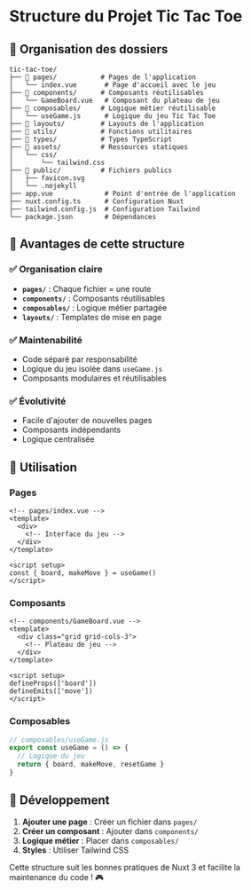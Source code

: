 # Structure du Projet Tic Tac Toe

## 📁 Organisation des dossiers

```
tic-tac-toe/
├── 📁 pages/           # Pages de l'application
│   └── index.vue       # Page d'accueil avec le jeu
├── 📁 components/      # Composants réutilisables
│   └── GameBoard.vue   # Composant du plateau de jeu
├── 📁 composables/     # Logique métier réutilisable
│   └── useGame.js      # Logique du jeu Tic Tac Toe
├── 📁 layouts/         # Layouts de l'application
├── 📁 utils/           # Fonctions utilitaires
├── 📁 types/           # Types TypeScript
├── 📁 assets/          # Ressources statiques
│   └── css/
│       └── tailwind.css
├── 📁 public/          # Fichiers publics
│   ├── favicon.svg
│   └── .nojekyll
├── app.vue             # Point d'entrée de l'application
├── nuxt.config.ts      # Configuration Nuxt
├── tailwind.config.js  # Configuration Tailwind
└── package.json        # Dépendances
```

## 🎯 Avantages de cette structure

### ✅ **Organisation claire**
- **`pages/`** : Chaque fichier = une route
- **`components/`** : Composants réutilisables
- **`composables/`** : Logique métier partagée
- **`layouts/`** : Templates de mise en page

### ✅ **Maintenabilité**
- Code séparé par responsabilité
- Logique du jeu isolée dans `useGame.js`
- Composants modulaires et réutilisables

### ✅ **Évolutivité**
- Facile d'ajouter de nouvelles pages
- Composants indépendants
- Logique centralisée

## 🔧 Utilisation

### Pages
```vue
<!-- pages/index.vue -->
<template>
  <div>
    <!-- Interface du jeu -->
  </div>
</template>

<script setup>
const { board, makeMove } = useGame()
</script>
```

### Composants
```vue
<!-- components/GameBoard.vue -->
<template>
  <div class="grid grid-cols-3">
    <!-- Plateau de jeu -->
  </div>
</template>

<script setup>
defineProps(['board'])
defineEmits(['move'])
</script>
```

### Composables
```javascript
// composables/useGame.js
export const useGame = () => {
  // Logique du jeu
  return { board, makeMove, resetGame }
}
```

## 🚀 Développement

1. **Ajouter une page** : Créer un fichier dans `pages/`
2. **Créer un composant** : Ajouter dans `components/`
3. **Logique métier** : Placer dans `composables/`
4. **Styles** : Utiliser Tailwind CSS

Cette structure suit les bonnes pratiques de Nuxt 3 et facilite la maintenance du code ! 🎮
